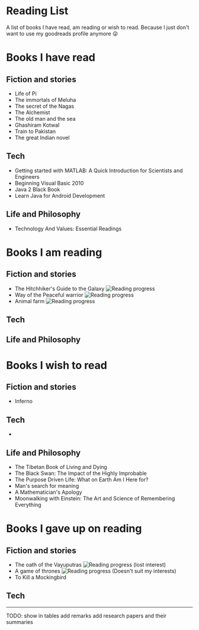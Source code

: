 # Reading List
A list of books I have read, am reading or wish to read. Because I just don't want to use my goodreads profile anymore :stuck_out_tongue_winking_eye:

# Books I have read
## Fiction and stories
- Life of Pi
- The immortals of Meluha
- The secret of the Nagas
- The Alchemist
- The old man and the sea
- Ghashiram Kotwal
- Train to Pakistan
- The great Indian novel

## Tech
- Getting started with MATLAB: A Quick Introduction for Scientists and Engineers
- Beginning Visual Basic 2010
- Java 2 Black Book
- Learn Java for Android Development

## Life and Philosophy
- Technology And Values: Essential Readings

# Books I am reading
## Fiction and stories
- The Hitchhiker's Guide to the Galaxy ![Reading progress](http://progressed.io/bar/4?title=32%20pages%20of%20815)
- Way of the Peaceful warrior ![Reading progress](http://progressed.io/bar/25?title=60%20pages%20of%20240)
- Animal farm ![Reading progress](http://progressed.io/bar/5?title=5%20pages%20of%2095)

## Tech

## Life and Philosophy

# Books I wish to read
## Fiction and stories
- Inferno

## Tech
-

## Life and Philosophy
- The Tibetan Book of Living and Dying
- The Black Swan: The Impact of the Highly Improbable
- The Purpose Driven Life: What on Earth Am I Here for?
- Man's search for meaning
- A Mathematician's Apology
- Moonwalking with Einstein: The Art and Science of Remembering Everything

# Books I gave up on reading
## Fiction and stories
- The oath of the Vayuputras ![Reading progress](http://progressed.io/bar/30?title=240%20pages%20of%20575) (lost interest)
- A game of thrones ![Reading progress](http://progressed.io/bar/13?title=110%20pages%20of%20835) (Doesn't suit my interests)
- To Kill a Mockingbird

## Tech

---
TODO:
show in tables
add remarks 
add research papers and their summaries